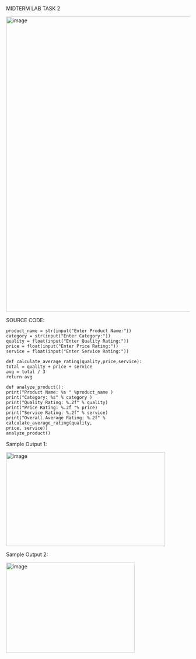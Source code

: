 MIDTERM LAB TASK 2

<img width="769" height="808" alt="image" src="https://github.com/user-attachments/assets/89d989ca-0ecd-4d78-91a6-64db77d4d30d" />

SOURCE CODE:

    product_name = str(input("Enter Product Name:"))
    category = str(input("Enter Category:"))
    quality = float(input("Enter Quality Rating:"))
    price = float(input("Enter Price Rating:"))
    service = float(input("Enter Service Rating:"))
    
    def calculate_average_rating(quality,price,service):
    total = quality + price + service
    avg = total / 3
    return avg
    
    def analyze_product():
    print("Product Name: %s " %product_name )
    print("Category: %s" % category )
    print("Quality Rating: %.2f" % quality)
    print("Price Rating: %.2f "% price)
    print("Service Rating: %.2f" % service)
    print("Overall Average Rating: %.2f" % calculate_average_rating(quality,
    price, service))
    analyze_product()


Sample Output 1:

<img width="436" height="257" alt="image" src="https://github.com/user-attachments/assets/84244e71-3040-444f-8ba0-51d8fa4df58a" />

Sample Output 2:

<img width="352" height="247" alt="image" src="https://github.com/user-attachments/assets/75a245e1-bd8d-4252-9642-48733415b41b" />

